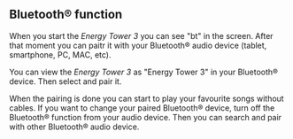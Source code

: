 ## Bluetooth® function

When you start the *Energy Tower 3* you can see "bt" in the screen.
After that moment you can paitr it with your Bluetooth® audio device (tablet, smartphone, PC, MAC, etc).

You can view the *Energy Tower 3* as "Energy Tower 3" in your Bluetooth® device. Then select and pair it.

When the pairing is done you can start to play your favourite songs without cables. If you want to change your paired Bluetooth® device, turn off the Bluetooth® function from your audio device. Then you can search and pair with other Bluetooth® audio device.


